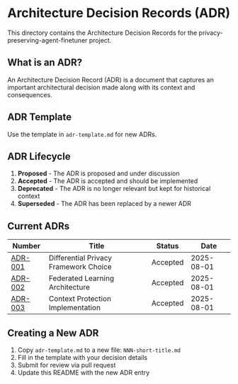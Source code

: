 # Architecture Decision Records (ADR)

This directory contains the Architecture Decision Records for the privacy-preserving-agent-finetuner project.

## What is an ADR?

An Architecture Decision Record (ADR) is a document that captures an important architectural decision made along with its context and consequences.

## ADR Template

Use the template in `adr-template.md` for new ADRs.

## ADR Lifecycle

1. **Proposed** - The ADR is proposed and under discussion
2. **Accepted** - The ADR is accepted and should be implemented
3. **Deprecated** - The ADR is no longer relevant but kept for historical context
4. **Superseded** - The ADR has been replaced by a newer ADR

## Current ADRs

| Number | Title | Status | Date |
|--------|-------|--------|------|
| [ADR-001](001-differential-privacy-framework.md) | Differential Privacy Framework Choice | Accepted | 2025-08-01 |
| [ADR-002](002-federated-learning-architecture.md) | Federated Learning Architecture | Accepted | 2025-08-01 |
| [ADR-003](003-context-protection-strategies.md) | Context Protection Implementation | Accepted | 2025-08-01 |

## Creating a New ADR

1. Copy `adr-template.md` to a new file: `NNN-short-title.md`
2. Fill in the template with your decision details
3. Submit for review via pull request
4. Update this README with the new ADR entry
